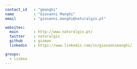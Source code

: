```yaml
---
contact_id   : "gmanghi"
name         : "Giovanni Manghi"
email        : "giovanni.manghi@naturalgis.pt"

websites:
  main       : http://www.naturalgis.pt/
  twitter    : naturalgis
  github     : gioman
  linkedin   : https://www.linkedin.com/in/giovannimanghi/

groups:
  - lisboa
---
```

